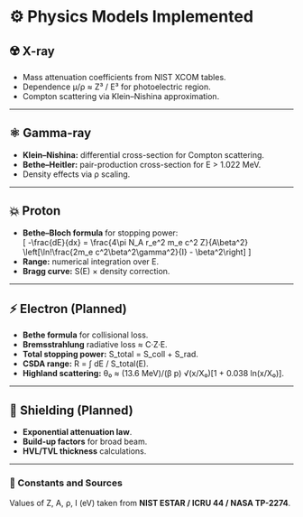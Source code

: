 # ⚙️ Physics Models Implemented

## ☢️ X-ray
- Mass attenuation coefficients from NIST XCOM tables.  
- Dependence μ/ρ ≈ Z³ / E³ for photoelectric region.  
- Compton scattering via Klein–Nishina approximation.

---

## ⚛️ Gamma-ray
- **Klein–Nishina:** differential cross-section for Compton scattering.  
- **Bethe–Heitler:** pair-production cross-section for E > 1.022 MeV.  
- Density effects via ρ scaling.

---

## 💥 Proton
- **Bethe–Bloch formula** for stopping power:  
  \[
  -\frac{dE}{dx} = \frac{4\pi N_A r_e^2 m_e c^2 Z}{A\beta^2}
  \left[\ln\!\frac{2m_e c^2\beta^2\gamma^2}{I} - \beta^2\right]
  \]
- **Range:** numerical integration over E.  
- **Bragg curve:** S(E) × density correction.

---

## ⚡ Electron (Planned)
- **Bethe formula** for collisional loss.  
- **Bremsstrahlung** radiative loss ≈ C·Z·E.  
- **Total stopping power:** S_total = S_coll + S_rad.  
- **CSDA range:** R = ∫ dE / S_total(E).  
- **Highland scattering:** θ₀ ≈ (13.6 MeV)/(β p) √(x/X₀)[1 + 0.038 ln(x/X₀)].

---

## 🧱 Shielding (Planned)
- **Exponential attenuation law**.  
- **Build-up factors** for broad beam.  
- **HVL/TVL thickness** calculations.

---

### 🔬 Constants and Sources
Values of Z, A, ρ, I (eV) taken from **NIST ESTAR / ICRU 44 / NASA TP-2274**.
